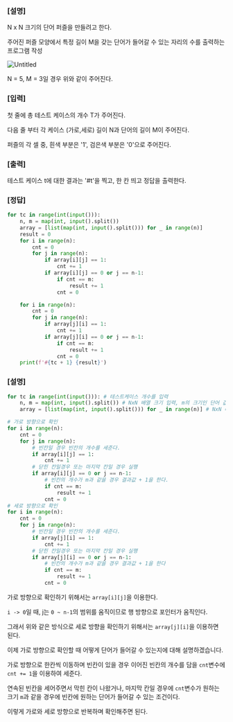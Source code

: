 ### **[설명]**

N x N 크기의 단어 퍼즐을 만들려고 한다.

주어진 퍼즐 모양에서 특정 길이 M을 갖는 단어가 들어갈 수 있는 자리의 수를 출력하는 프로그램 작성

![Untitled](https://s3-us-west-2.amazonaws.com/secure.notion-static.com/643401d4-ff05-4e51-b4b4-3578a1237ccf/Untitled.png)

N = 5, M = 3일 경우 위와 같이 주어진다.

### **[입력]**

첫 줄에 총 테스트 케이스의 개수 T가 주어진다.

다음 줄 부터 각 케이스 (가로,세로) 길이 N과 단어의 길이 M이 주어진다.

퍼즐의 각 셀 중, 흰색 부분은 '1', 검은색 부분은 '0'으로 주어진다.

### **[출력]**

테스트 케이스 t에 대한 결과는 '#t'을 찍고, 한 칸 띄고 정답을 출력한다.

### **[정답]**

```python
for tc in range(int(input())):
    n, m = map(int, input().split())
    array = [list(map(int, input().split())) for _ in range(n)]
    result = 0
    for i in range(n):
        cnt = 0
        for j in range(n):
            if array[i][j] == 1:
                cnt += 1
            if array[i][j] == 0 or j == n-1:
                if cnt == m:
                    result += 1
                cnt = 0

    for i in range(n):
        cnt = 0
        for j in range(n):
            if array[j][i] == 1:
                cnt += 1
            if array[j][i] == 0 or j == n-1:
                if cnt == m:
                    result += 1
                cnt = 0
    print(f'#{tc + 1} {result}')
```

### **[설명]**

```python
for tc in range(int(input())): # 테스트케이스 개수를 입력
    n, m = map(int, input().split()) # NxN 배열 크기 입력, m의 크기인 단어 값 입력
    array = [list(map(int, input().split())) for _ in range(n)] # NxN 배열을 받는다
```



```python
# 가로 방향으로 확인
for i in range(n):
    cnt = 0
    for j in range(n):
        # 빈칸일 경우 빈칸의 개수를 세준다.
        if array[i][j] == 1:
            cnt += 1
        # 닫힌 칸일경우 또는 마지막 칸일 경우 실행
        if array[i][j] == 0 or j == n-1:
            # 빈칸의 개수가 m과 같을 경우 결과값 + 1을 한다.
            if cnt == m:
                result += 1
            cnt = 0
# 세로 방향으로 확인
for i in range(n):
    cnt = 0
    for j in range(n):
        # 빈칸일 경우 빈칸의 개수를 세준다.
        if array[j][i] == 1:
            cnt += 1
        # 닫힌 칸일경우 또는 마지막 칸일 경우 실행
        if array[j][i] == 0 or j == n-1:
            # 빈칸의 개수가 m과 같을 경우 결과값 + 1을 한다
            if cnt == m:
                result += 1
            cnt = 0
```

가로 방향으로 확인하기 위해서는 `array[i][j]`을 이용한다.

`i -> 0`일 때,  j는 `0 ~ n-1`의 범위를 움직이므로 행 방향으로 포인터가 움직인다.

그래서 위와 같은 방식으로 세로 방향을 확인하기 위해서는 `array[j][i]`을 이용하면 된다.



이제 가로 방향으로 확인할 때 어떻게 단어가 들어갈 수 있는지에 대해 설명하겠습니다.

가로 방향으로 한칸씩 이동하며 빈칸이 있을 경우 이어진 빈칸의 개수를 담을 `cnt`변수에 `cnt += 1`을 이용하여 세준다.

연속된 빈칸을 세어주면서 막힌 칸이 나왔거나, 마지막 칸일 경우에 `cnt`변수가 원하는 크기 `m`과 같을 경우에 빈칸에 원하는 단어가 들어갈 수 있는 조건이다.

이렇게 가로와 세로 방향으로 반복하며 확인해주면 된다.